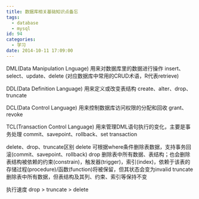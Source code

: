 ```yaml
---
title: 数据库相关基础知识点备忘
tags:
  - database
  - mysql
id: 94
categories:
  - 学习
date: 2014-10-11 17:09:00
---
```


DML(Data Manipulation Lnguage)
用来对数据库里的数据进行操作
insert、select、update、delete (对应数据库中常用的CRUD术语，R代表retrieve)

DDL(Data Definition Language)
用来定义或改变表结构
create、alter、drop、truncate

DCL(Data Control Language)
用来控制数据库访问权限的分配和回收
grant、revoke

<!--more-->

TCL(Transaction Control Language)
用来管理DML语句执行的变化，主要是事务处理
commit、savepoint、rollback、set transaction

delete、drop、truncate区别
delete
可根据where条件删除表数据，支持事务回滚(commit、savepoint、rollback)
drop
删除表中所有数据、表结构；也会删除表结构被依赖的约束(constrain)，触发器(trigger)，索引(index)，依赖于该表的存储过程(procedure)/函数(function)将被保留，但其状态会变为invalid
truncate
删除表中所有数据，但表结构及其列、约束、索引等保持不变

执行速度
drop > truncate > delete